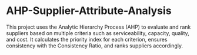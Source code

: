 # AHP-Supplier-Attribute-Analysis
This project uses the Analytic Hierarchy Process (AHP) to evaluate and rank suppliers based on multiple criteria such as serviceability, capacity, quality, and cost. It calculates the priority index for each criterion, ensures consistency with the Consistency Ratio, and ranks suppliers accordingly.
